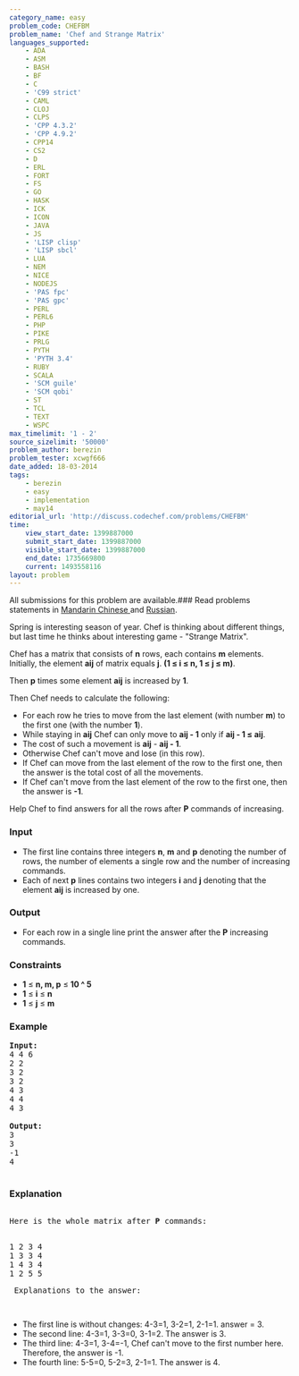 ```yaml
---
category_name: easy
problem_code: CHEFBM
problem_name: 'Chef and Strange Matrix'
languages_supported:
    - ADA
    - ASM
    - BASH
    - BF
    - C
    - 'C99 strict'
    - CAML
    - CLOJ
    - CLPS
    - 'CPP 4.3.2'
    - 'CPP 4.9.2'
    - CPP14
    - CS2
    - D
    - ERL
    - FORT
    - FS
    - GO
    - HASK
    - ICK
    - ICON
    - JAVA
    - JS
    - 'LISP clisp'
    - 'LISP sbcl'
    - LUA
    - NEM
    - NICE
    - NODEJS
    - 'PAS fpc'
    - 'PAS gpc'
    - PERL
    - PERL6
    - PHP
    - PIKE
    - PRLG
    - PYTH
    - 'PYTH 3.4'
    - RUBY
    - SCALA
    - 'SCM guile'
    - 'SCM qobi'
    - ST
    - TCL
    - TEXT
    - WSPC
max_timelimit: '1 - 2'
source_sizelimit: '50000'
problem_author: berezin
problem_tester: xcwgf666
date_added: 18-03-2014
tags:
    - berezin
    - easy
    - implementation
    - may14
editorial_url: 'http://discuss.codechef.com/problems/CHEFBM'
time:
    view_start_date: 1399887000
    submit_start_date: 1399887000
    visible_start_date: 1399887000
    end_date: 1735669800
    current: 1493558116
layout: problem
---
```

All submissions for this problem are available.###  Read problems statements in [Mandarin Chinese ](http://www.codechef.com/download/translated/MAY14/mandarin/CHEFBM.pdf) and [Russian](http://www.codechef.com/download/translated/MAY14/russian/CHEFBM.pdf).

Spring is interesting season of year. Chef is thinking about different things, but last time he thinks about interesting game - "Strange Matrix".

Chef has a matrix that consists of **n** rows, each contains **m** elements. Initially, the element **aij** of matrix equals **j**. **(1 ≤ i ≤ n, 1 ≤ j ≤ m)**.

Then **p** times some element **aij** is increased by **1**.

Then Chef needs to calculate the following:

- For each row he tries to move from the last element (with number **m**) to the first one (with the number **1**).
- While staying in **aij** Chef can only move to **aij - 1** only if **aij - 1 ≤ **aij****.
- The cost of such a movement is **aij** - **aij - 1**.
- Otherwise Chef can't move and lose (in this row).
- If Chef can move from the last element of the row to the first one, then the answer is the total cost of all the movements.
- If Chef can't move from the last element of the row to the first one, then the answer is **-1**.

 Help Chef to find answers for all the rows after **P** commands of increasing.

### Input

- The first line contains three integers **n**, **m** and **p** denoting the number of rows, the number of elements a single row and the number of increasing commands.
- Each of next **p** lines contains two integers **i** and **j** denoting that the element **aij**  is increased by one.

### Output

- For each row in a single line print the answer after the **P** increasing commands.

### Constraints

- **1** ≤ **n, m, p** ≤ **10 ^ 5**
- **1** ≤ **i** ≤ **n**
- **1** ≤ **j** ≤ **m**

### Example

<pre><b>Input:</b>
4 4 6
2 2
3 2 
3 2 
4 3
4 4
4 3

<b>Output:</b>
3
3
-1
4

</pre>
### Explanation

<pre>
<p>Here is the whole matrix after <b>P</b> commands:</p>
1 2 3 4
1 3 3 4
1 4 3 4
1 2 5 5
<p> Explanations to the answer: </p>
</pre>
- The first line is without changes: 4-3=1, 3-2=1, 2-1=1. answer = 3.
- The second line: 4-3=1, 3-3=0, 3-1=2. The answer is 3.
- The third line: 4-3=1, 3-4=-1, Chef can't move to the first number here. Therefore, the answer is -1.
- The fourth line: 5-5=0, 5-2=3, 2-1=1. The answer is 4.
